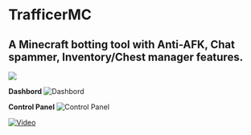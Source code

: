 # TrafficerMC
## A Minecraft botting tool with Anti-AFK, Chat spammer, Inventory/Chest manager features.

[![](https://s18955.pcdn.co/wp-content/uploads/2018/02/github.png)](https://github.com/user/repository/subscription)

**Dashbord**
![Dashbord](https://cdn.discordapp.com/attachments/962345126536036415/962345349534593104/unknown.png)

**Control Panel**
![Control Panel](https://cdn.discordapp.com/attachments/962345126536036415/962346013786529802/unknown.png)

[![Video](https://cdn.discordapp.com/attachments/962345126536036415/962356250518122506/Downloadbutton.png)](https://github.com/RattlesHyper/TrafficerMC/releases)

